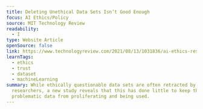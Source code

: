 ```yaml
---
title: Deleting Unethical Data Sets Isn’t Good Enough
focus: AI Ethics/Policy
source: MIT Technology Review
readability:
  - I
type: Website Article
openSource: false
link: https://www.technologyreview.com/2021/08/13/1031836/ai-ethics-responsible-data-stewardship/
learnTags:
  - ethics
  - trust
  - dataset
  - machineLearning
summary: While ethically questionable data sets are often retracted by AI
  researchers, a new study reveals that this has done little to keep the
  problematic data from proliferating and being used.
---
```

